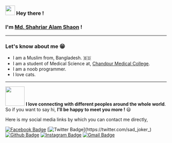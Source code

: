### <img src="https://media.giphy.com/media/hvRJCLFzcasrR4ia7z/giphy.gif" width="30px"> Hey there ! 
### I'm [Md. Shahriar Alam Shaon](https://www.facebook.com/sadjoker.localhost) !
---
### Let's know about me 😁
<ul>
<li>I am a Muslim from, Bangladesh. 🇧🇩</li>
<li>I am a student of Medical Science at, <a href="https://en.m.wikipedia.org/wiki/Chandpur_Medical_College">Chandpur Medical College</a>.</li>
<li>I am a noob programmer.</li>
<li>I love cats.</li>
</ul>

---
<img src="https://media.giphy.com/media/LnQjpWaON8nhr21vNW/giphy.gif" width="60"> <b>I love connecting with different peoples around the whole world</b>. So if you want to say hi, <b>I'll be happy to meet you more !</b> 😃 

Here is my social media links by which you can contact me directly,

[![Facebook Badge](https://img.shields.io/badge/Facebook-1877F2?style=flat-square&logo=facebook&logoColor=white&link=https://www.facebook.com/sadjoker.localhost)](https://www.facebook.com/sadjoker.localhost)
[![Twitter Badge](https://img.shields.io/badge/-Twitter-1ca0f1?style=flat-square&labelColor=1ca0f1&logo=twitter&logoColor=white&link=https://twitter.com/sad_joker_)](https://twitter.com/sad_joker_)
[![Github Badge](https://img.shields.io/badge/GitHub-100000?style=flat-square&logo=github&logoColor=white&link=https://github.com/sadjoker-localhost/)](https://github.com/sadjoker-localhost/)
[![Instagram Badge](https://img.shields.io/badge/Instagram-E4405F?style=flat-square&logo=instagram&logoColor=white&link=https://www.instagram.com/sadjoker.localhost)](https://www.instagram.com/sadjoker.localhost)
[![Gmail Badge](https://img.shields.io/badge/Gmail-D14836?style=flat-square&logo=gmail&logoColor=white&link=mailto:sadjoker.localhost@gmail.com)](mailto:sadjoker.localhost@gmail.com)
